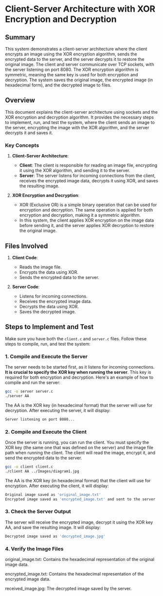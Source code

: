# Client-Server Architecture with XOR Encryption and Decryption

## Summary

This system demonstrates a client-server architecture where the client encrypts an image using the XOR encryption algorithm, sends the encrypted data to the server, and the server decrypts it to restore the original image. The client and server communicate over TCP sockets, with the server listening on port 8080. The XOR encryption algorithm is symmetric, meaning the same key is used for both encryption and decryption. The system saves the original image, the encrypted image (in hexadecimal form), and the decrypted image to files.

## Overview

This document explains the client-server architecture using sockets and the XOR encryption and decryption algorithm. It provides the necessary steps to implement, run, and test the system, where the client sends an image to the server, encrypting the image with the XOR algorithm, and the server decrypts it and saves it.

### Key Concepts

1. **Client-Server Architecture**:
   - **Client**: The client is responsible for reading an image file, encrypting it using the XOR algorithm, and sending it to the server.
   - **Server**: The server listens for incoming connections from the client, receives the encrypted image data, decrypts it using XOR, and saves the resulting image.

2. **XOR Encryption and Decryption**:
   - XOR (Exclusive OR) is a simple binary operation that can be used for encryption and decryption. The same operation is applied for both encryption and decryption, making it a symmetric algorithm.
   - In this system, the client applies XOR encryption on the image data before sending it, and the server applies XOR decryption to restore the original image.

## Files Involved

1. **Client Code**:
   - Reads the image file.
   - Encrypts the data using XOR.
   - Sends the encrypted data to the server.

2. **Server Code**:
   - Listens for incoming connections.
   - Receives the encrypted image data.
   - Decrypts the data using XOR.
   - Saves the decrypted image.

## Steps to Implement and Test

Make sure you have both the `client.c` and `server.c` files. Follow these steps to compile, run, and test the system:

### 1. Compile and Execute the Server

The server needs to be started first, as it listens for incoming connections. **It is crucial to specify the XOR key when running the server**. This key is required for both encryption and decryption. Here's an example of how to compile and run the server:

```bash
gcc -o server server.c
./server AA
```

The AA is the XOR key (in hexadecimal format) that the server will use for decryption.
After executing the server, it will display:

```bash
Server listening on port 8080...
```

### 2. Compile and Execute the Client

Once the server is running, you can run the client. You must specify the XOR key (the same one that was defined on the server) and the image file path when running the client. The client will read the image, encrypt it, and send the encrypted data to the server.

```bash
gcc -o client client.c
./client AA ../Images/diagram1.jpg
```

The AA is the XOR key (in hexadecimal format) that the client will use for encryption.
After executing the client, it will display:

```bash
Original image saved as 'original_image.txt'
Encrypted image saved as 'encrypted_image.txt' and sent to the server
```

### 3. Check the Server Output

The server will receive the encrypted image, decrypt it using the XOR key AA, and save the resulting image. It will display:

```bash
Decrypted image saved as 'decrypted_image.jpg'
```

### 4. Verify the Image Files

original_image.txt: Contains the hexadecimal representation of the original image data.

encrypted_image.txt: Contains the hexadecimal representation of the encrypted image data.

received_image.jpg: The decrypted image saved by the server.
